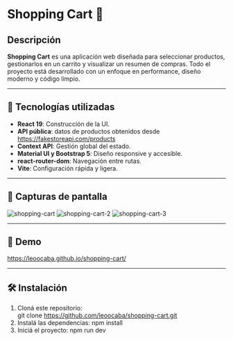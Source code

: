 # Shopping Cart 🛒

## Descripción  
**Shopping Cart** es una aplicación web diseñada para seleccionar productos, 
gestionarlos en un carrito y visualizar un resumen de compras. 
Todo el proyecto está desarrollado con un enfoque en performance, 
diseño moderno y código limpio.

---

## 🚀 Tecnologías utilizadas
- **React 19**: Construcción de la UI.
- **API pública**: datos de productos obtenidos desde https://fakestoreapi.com/products
- **Context API**: Gestión global del estado.
- **Material UI y Bootstrap 5**: Diseño responsive y accesible.
- **react-router-dom**: Navegación entre rutas.
- **Vite**: Configuración rápida y ligera.

---

## 📸 Capturas de pantalla  
 
![shopping-cart](https://github.com/user-attachments/assets/e227bf30-f246-4ac6-bf84-9e820bc45864)
![shopping-cart-2](https://github.com/user-attachments/assets/6abea4fd-6d70-4acf-b2e8-9d90e3441564)
![shopping-cart-3](https://github.com/user-attachments/assets/e974816d-6539-4346-b818-831c8452ca6d)

---

## 🔗 Demo  
https://leoocaba.github.io/shopping-cart/

---

## 🛠 Instalación  

1. Cloná este repositorio:  
   git clone https://github.com/leoocaba/shopping-cart.git
2. Instalá las dependencias:
   npm install
3. Iniciá el proyecto:
   npm run dev

